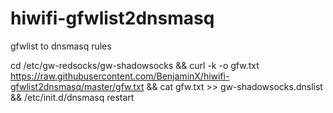 # hiwifi-gfwlist2dnsmasq
gfwlist to dnsmasq rules


cd /etc/gw-redsocks/gw-shadowsocks && curl -k -o gfw.txt https://raw.githubusercontent.com/BenjaminX/hiwifi-gfwlist2dnsmasq/master/gfw.txt && cat gfw.txt >> gw-shadowsocks.dnslist && /etc/init.d/dnsmasq restart


